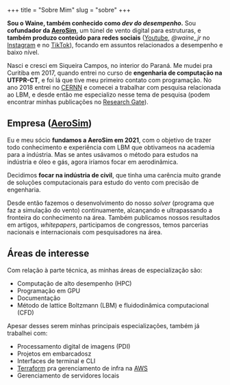 +++
title = "Sobre Mim"
slug = "sobre"
+++

**Sou o Waine, também conhecido como *dev do desempenho*.** Sou **cofundador da [AeroSim](https://aerosim.io/)**, um túnel de vento digital para estruturas, e **também produzo conteúdo para redes sociais** ([Youtube](https://www.youtube.com/@waine_jr), *@waine_jr* no [Instagram](https://www.instagram.com/waine_jr/) e no [TikTok](https://www.tiktok.com/@waine_jr)), focando em assuntos relacionados a desempenho e baixo nível.

Nasci e cresci em Siqueira Campos, no interior do Paraná. Me mudei pra Curitiba em 2017, quando entrei no curso de **engenharia de computação na UTFPR-CT**, e foi lá que tive meu primeiro contato com programação. No ano 2018 entrei no [CERNN](https://cernn.com.br/) e comecei a trabalhar com pesquisa relacionada ao LBM, e desde então me especializo nesse tema de pesquisa (podem encontrar minhas publicações no [Research Gate](https://www.researchgate.net/profile/Waine-Junior)).

## Empresa ([AeroSim](https://aerosim.io/))

Eu e meu sócio **fundamos a AeroSim em 2021**, com o objetivo de trazer todo conhecimento e experiência com LBM que obtivameos na academia para a indústria. Mas se antes usávamos o método para estudos na indústria e óleo e gás, agora iríamos focar em aerodinâmica.

Decidimos **focar na indústria de civil**, que tinha uma carência muito grande de soluções computacionais para estudo do vento com precisão de engenharia.

Desde então fazemos o desenvolvimento do nosso *solver* (programa que faz a simulação do vento) continuamente, alcançando e ultrapassando a fronteira do conhecimento na área. Também publicamos nossos resultados em artigos, *whitepapers*, participamos de congressos, temos parcerias nacionais e internacionais com pesquisadores na área.

## Áreas de interesse

Com relação à parte técnica, as minhas áreas de especialização são:

* Computação de alto desempenho (HPC)
* Programação em GPU
* Documentação
* Método de lattice Boltzmann (LBM) e fluidodinâmica computacional (CFD)

Apesar desses serem minhas principais especializações, também já trabalhei com:

* Processamento digital de imagens (PDI)
* Projetos em embarcadosz
* Interfaces de terminal e CLI
* [Terraform](https://www.terraform.io/) pra gerenciamento de infra na [AWS](https://aws.amazon.com/)
* Gerenciamento de servidores locais
